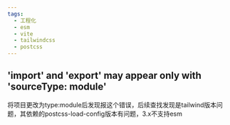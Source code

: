 ```yaml
---
tags:
  - 工程化
  - esm
  - vite
  - tailwindcss
  - postcss
---
```


## 'import' and 'export' may appear only with 'sourceType: module'

将项目更改为type:module后发现报这个错误，后续查找发现是tailwind版本问题，其依赖的postcss-load-config版本有问题，3.x不支持esm